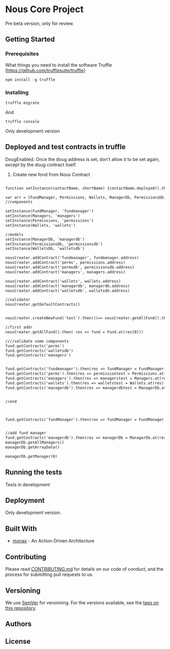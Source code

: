 # Nous Core Project
Pre beta version, only for review. 

## Getting Started


### Prerequisites

What things you need to install the software 
Truffle [https://github.com/trufflesuite/truffle]

```
npm install -g truffle
```

### Installing

```
truffle migrate
```

And 

```
truffle console
```

Only development version

## Deployed and test contracts in truffle

DougEnabled. Once the doug address is set, don't allow it to be set again, except by the
doug contract itself.

1. Create new fond from Nous Contract
```diff    

function setInstance(contactName, shortName) {contactName.deployed().then(inst => global[shortName] = inst);} setInstance(NousCreator, 'nousCreater')

var arr = [FundManager, Permissions, Wallets, ManagerDb, PermissionsDb, WalletsDb ]
//components

setInstance(FundManager, 'fundmanager')
setInstance(Managers, 'managers')
setInstance(Permissions, 'permissions')
setInstance(Wallets, 'wallets')

//models
setInstance(ManagerDb, 'managerdb')
setInstance(PermissionsDb, 'permissionsdb')
setInstance(WalletsDb, 'walletsdb')

nousCreater.addContract('fundmanager', fundmanager.address)
nousCreater.addContract('perms', permissions.address)
nousCreater.addContract('permsdb', permissionsdb.address)
nousCreater.addContract('managers', managers.address)

nousCreater.addContract('wallets', wallets.address)
nousCreater.addContract('managerdb', managerdb.address)
nousCreater.addContract('walletsdb', walletsdb.address)

//validater 
nousCreater.getDefaultContracts()


nousCreater.createNewFund('test').then(()=> nousCreater.getAllFund().then( res => fund = Fund.at(res[0])) )

//first addr
nousCreater.getAllFund().then( res => fund = Fund.at(res[0]))

////validate some components 
fund.getContracts('perms')
fund.getContracts('walletsdb')
fund.getContracts('managers')


fund.getContracts('fundmanager').then(res => fundManager = FundManager.at(res).getDoug().then(console.log))
fund.getContracts('perms').then(res => permissiontest = Permissions.at(res).validateDoug().then(console.log))
fund.getContracts('managers').then(res => managerstest = Managers.at(res).validateDoug().then(console.log))
fund.getContracts('wallets').then(res => walletstest = Wallets.at(res).validateDoug().then(console.log))
fund.getContracts('managerdb').then(res => managerdbtest = ManagerDb.at(res).validateDoug().then(console.log))


//end



fund.getContracts('fundManager').then(res => fundManager = FundManager.at(res)).then(()=> fundManager.addManager(web3.eth.accounts[2], 'testFN', 'testLN', 'test@test'))


//add fund manager
fund.getContracts('managerdb').then(res => managerDb = ManagerDb.at(res))
managerDb.getAllManagers()
managerDb.getArrayData()

managerDb.getManager(0)

```


## Running the tests

Tests in development 

## Deployment
Only development version.


## Built With

* [monax](https://monax.io/docs/tutorials/solidity/solidity_2_action_driven_architecture/) - An Action-Driven Architecture

## Contributing

Please read [CONTRIBUTING.md](https://gist.github.com/PurpleBooth/b24679402957c63ec426) for details on our code of conduct, and the process for submitting pull requests to us.

## Versioning

We use [SemVer](http://semver.org/) for versioning. For the versions available, see the [tags on this repository](https://github.com/your/project/tags). 

## Authors


## License


